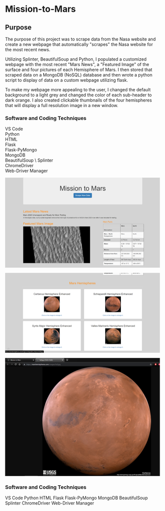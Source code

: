 # Mission-to-Mars

## Purpose

The purpose of this project was to scrape data from the Nasa website and create a new webpage that automatically "scrapes" the Nasa website for the most recent news.

Utilizing Splinter, BeautifulSoup and Python, I populated a customized webpage with the most recent "Mars News", a "Featured Image" of the surface and four pictures of each Hemisphere of Mars. I then stored that scraped data on a MongoDB (NoSQL) database and then wrote a python script to display of data on a custom webpage utilizing flask.

To make my webpage more appealing to the user, I changed the default background to a light grey and changed the color of each sub-header to dark orange. I also created clickable thumbnails of the four hemispheres that will display a full resolution image in a new window.

### Software and Coding Techniques
VS Code \
Python \
HTML \
Flask \
Flask-PyMongo \
MongoDB \
BeautifulSoup \ 
Splinter \
ChromeDriver \
Web-Driver Manager

![image](https://github.com/roderickspells/Mission-to-Mars/blob/main/mars1.png)

![image](https://github.com/roderickspells/Mission-to-Mars/blob/main/mars2.png)

![image](https://github.com/roderickspells/Mission-to-Mars/blob/main/mars3.png)


### Software and Coding Techniques
VS Code
Python
HTML
Flask
Flask-PyMongo
MongoDB
BeautifulSoup
Splinter
ChromeDriver
Web-Driver Manager


